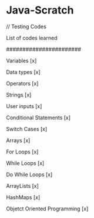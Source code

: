 # Java-Scratch
// Testing Codes

List of codes learned

#######################

Variables [x]

Data types [x]

Operators [x]

Strings [x]

User inputs [x]

Conditional Statements [x]

Switch Cases [x]

Arrays [x]

For Loops [x]

While Loops [x]

Do While Loops [x]

ArrayLists [x]

HashMaps [x]

Objetct Oriented Programming [x] 
